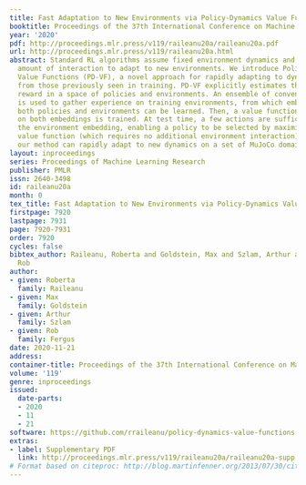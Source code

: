 ```yaml
---
title: Fast Adaptation to New Environments via Policy-Dynamics Value Functions
booktitle: Proceedings of the 37th International Conference on Machine Learning
year: '2020'
pdf: http://proceedings.mlr.press/v119/raileanu20a/raileanu20a.pdf
url: http://proceedings.mlr.press/v119/raileanu20a.html
abstract: Standard RL algorithms assume fixed environment dynamics and require a significant
  amount of interaction to adapt to new environments. We introduce Policy-Dynamics
  Value Functions (PD-VF), a novel approach for rapidly adapting to dynamics different
  from those previously seen in training. PD-VF explicitly estimates the cumulative
  reward in a space of policies and environments. An ensemble of conventional RL policies
  is used to gather experience on training environments, from which embeddings of
  both policies and environments can be learned. Then, a value function conditioned
  on both embeddings is trained. At test time, a few actions are sufficient to infer
  the environment embedding, enabling a policy to be selected by maximizing the learned
  value function (which requires no additional environment interaction). We show that
  our method can rapidly adapt to new dynamics on a set of MuJoCo domains.
layout: inproceedings
series: Proceedings of Machine Learning Research
publisher: PMLR
issn: 2640-3498
id: raileanu20a
month: 0
tex_title: Fast Adaptation to New Environments via Policy-Dynamics Value Functions
firstpage: 7920
lastpage: 7931
page: 7920-7931
order: 7920
cycles: false
bibtex_author: Raileanu, Roberta and Goldstein, Max and Szlam, Arthur and Fergus,
  Rob
author:
- given: Roberta
  family: Raileanu
- given: Max
  family: Goldstein
- given: Arthur
  family: Szlam
- given: Rob
  family: Fergus
date: 2020-11-21
address: 
container-title: Proceedings of the 37th International Conference on Machine Learning
volume: '119'
genre: inproceedings
issued:
  date-parts:
  - 2020
  - 11
  - 21
software: https://github.com/rraileanu/policy-dynamics-value-functions
extras:
- label: Supplementary PDF
  link: http://proceedings.mlr.press/v119/raileanu20a/raileanu20a-supp.pdf
# Format based on citeproc: http://blog.martinfenner.org/2013/07/30/citeproc-yaml-for-bibliographies/
---
```

